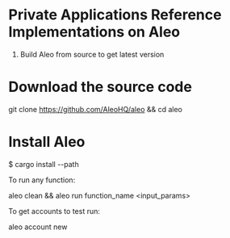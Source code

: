 # Private Applications Reference Implementations on Aleo

1. Build Aleo from source to get latest version

# Download the source code
git clone https://github.com/AleoHQ/aleo && cd aleo

# Install Aleo
$ cargo install --path 

To run any function:

aleo clean && aleo run function_name <input_params>

To get accounts to test run:

aleo account new
